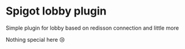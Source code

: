 # Spigot lobby plugin

Simple plugin for lobby based on redisson connection and little more

Nothing special here 😢
